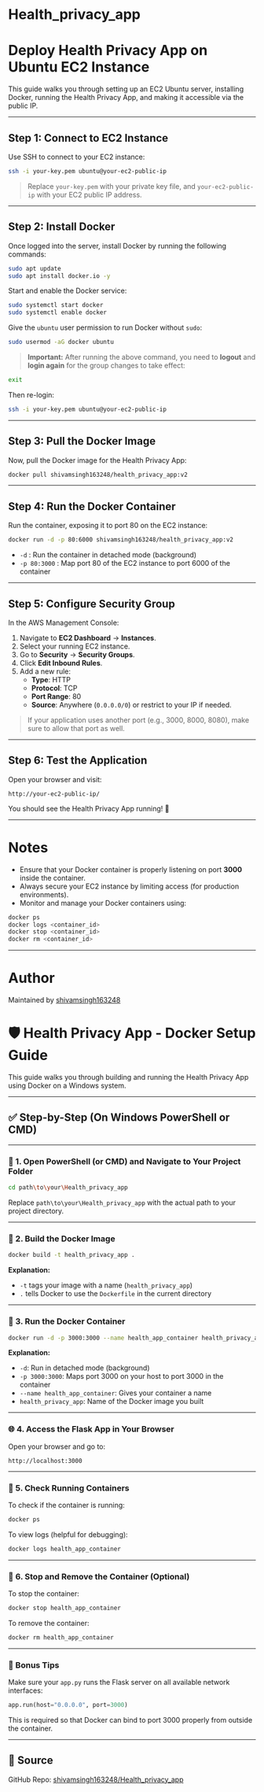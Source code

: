 
# Health_privacy_app

# Deploy Health Privacy App on Ubuntu EC2 Instance

This guide walks you through setting up an EC2 Ubuntu server, installing Docker, running the Health Privacy App, and making it accessible via the public IP.

---

## Step 1: Connect to EC2 Instance

Use SSH to connect to your EC2 instance:

```bash
ssh -i your-key.pem ubuntu@your-ec2-public-ip
```

> Replace `your-key.pem` with your private key file, and `your-ec2-public-ip` with your EC2 public IP address.

---

## Step 2: Install Docker

Once logged into the server, install Docker by running the following commands:

```bash
sudo apt update
sudo apt install docker.io -y
```

Start and enable the Docker service:

```bash
sudo systemctl start docker
sudo systemctl enable docker
```

Give the `ubuntu` user permission to run Docker without `sudo`:

```bash
sudo usermod -aG docker ubuntu
```

> **Important:** After running the above command, you need to **logout** and **login again** for the group changes to take effect:

```bash
exit
```
Then re-login:

```bash
ssh -i your-key.pem ubuntu@your-ec2-public-ip
```

---

## Step 3: Pull the Docker Image

Now, pull the Docker image for the Health Privacy App:

```bash
docker pull shivamsingh163248/health_privacy_app:v2
```

---

## Step 4: Run the Docker Container

Run the container, exposing it to port 80 on the EC2 instance:

```bash
docker run -d -p 80:6000 shivamsingh163248/health_privacy_app:v2
```

- `-d` : Run the container in detached mode (background)
- `-p 80:3000` : Map port 80 of the EC2 instance to port 6000 of the container

---

## Step 5: Configure Security Group

In the AWS Management Console:

1. Navigate to **EC2 Dashboard** → **Instances**.
2. Select your running EC2 instance.
3. Go to **Security** → **Security Groups**.
4. Click **Edit Inbound Rules**.
5. Add a new rule:
   - **Type**: HTTP
   - **Protocol**: TCP
   - **Port Range**: 80
   - **Source**: Anywhere (`0.0.0.0/0`) or restrict to your IP if needed.

> If your application uses another port (e.g., 3000, 8000, 8080), make sure to allow that port as well.

---

## Step 6: Test the Application

Open your browser and visit:

```
http://your-ec2-public-ip/
```

You should see the Health Privacy App running! 🎉

---

# Notes

- Ensure that your Docker container is properly listening on port **3000** inside the container.
- Always secure your EC2 instance by limiting access (for production environments).
- Monitor and manage your Docker containers using:

```bash
docker ps
docker logs <container_id>
docker stop <container_id>
docker rm <container_id>
```

---

# Author

Maintained by [shivamsingh163248](https://hub.docker.com/u/shivamsingh163248)

# 🛡️ Health Privacy App - Docker Setup Guide

This guide walks you through building and running the Health Privacy App using Docker on a Windows system.

---

## ✅ Step-by-Step (On Windows PowerShell or CMD)

---

### 🔧 1. Open PowerShell (or CMD) and Navigate to Your Project Folder

```bash
cd path\to\your\Health_privacy_app
```

Replace `path\to\your\Health_privacy_app` with the actual path to your project directory.

---

### 🔨 2. Build the Docker Image

```bash
docker build -t health_privacy_app .
```

**Explanation:**

* `-t` tags your image with a name (`health_privacy_app`)
* `.` tells Docker to use the `Dockerfile` in the current directory

---

### 🚀 3. Run the Docker Container

```bash
docker run -d -p 3000:3000 --name health_app_container health_privacy_app
```

**Explanation:**

* `-d`: Run in detached mode (background)
* `-p 3000:3000`: Maps port 3000 on your host to port 3000 in the container
* `--name health_app_container`: Gives your container a name
* `health_privacy_app`: Name of the Docker image you built

---

### 🌐 4. Access the Flask App in Your Browser

Open your browser and go to:

```
http://localhost:3000
```

---

### 🧲 5. Check Running Containers

To check if the container is running:

```bash
docker ps
```

To view logs (helpful for debugging):

```bash
docker logs health_app_container
```

---

### 🚩 6. Stop and Remove the Container (Optional)

To stop the container:

```bash
docker stop health_app_container
```

To remove the container:

```bash
docker rm health_app_container
```

---

### 📝 Bonus Tips

Make sure your `app.py` runs the Flask server on all available network interfaces:

```python
app.run(host="0.0.0.0", port=3000)
```

This is required so that Docker can bind to port 3000 properly from outside the container.

---

## 🔗 Source

GitHub Repo: [shivamsingh163248/Health\_privacy\_app](https://github.com/shivamsingh163248/Health_privacy_app)


